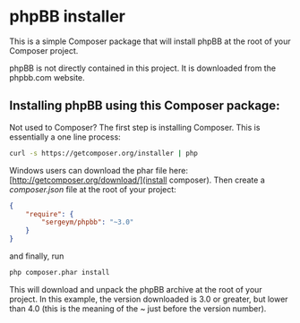 phpBB installer
================

This is a simple Composer package that will install phpBB at the root of your Composer project.

phpBB is not directly contained in this project. It is downloaded from the phpbb.com website.


Installing phpBB using this Composer package:
----------------------------------------------

Not used to Composer? The first step is installing Composer. 
This is essentially a one line process:

```bash
curl -s https://getcomposer.org/installer | php
```

Windows users can download the phar file here: [http://getcomposer.org/download/](install composer).
Then create a *composer.json* file at the root of your project:

```json
{
    "require": {
        "sergeym/phpbb": "~3.0"
    }
}
```

and finally, run

```bash
php composer.phar install
```

This will download and unpack the phpBB archive at the root of your project.
In this example, the version downloaded is 3.0 or greater, but lower than 4.0 (this is the meaning of the ~ just before the version number).
